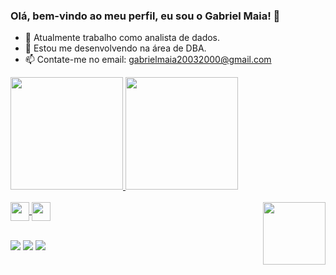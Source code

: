 ### Olá, bem-vindo ao meu perfil, eu sou o Gabriel Maia! 👋

- 🔭 Atualmente trabalho como analista de dados.
- 🌱 Estou me desenvolvendo na área de DBA.
- 📫 Contate-me no email: gabrielmaia20032000@gmail.com

<div>
  <a href="https://beacons.ai/DeveloperMaia">
  <img height="180em"src="https://github-readme-stats.vercel.app/api?username=DeveloperMaia&show_icons=true&theme=dark&include_all_commits=true&count_private=true"/>
  <img height="180em" src="https://github-readme-stats.vercel.app/api/top-langs/?username=DeveloperMaia&layout=compact&langs_count=16&theme=dark"/>
</div>
  
  <div style="display: inline_block"><br>
  
  <img align="center" height="30" width="30" src="https://cdn.icon-icons.com/icons2/2107/PNG/512/file_type_vscode_icon_130084.png" />
  <img align="center" height="30" width="30" src="https://blog.sqlauthority.com/wp-content/uploads/2016/03/configuration.png" />  

 <img align="right" height="100" src="https://i.ibb.co/whpVjQB/5e9.gif" />
 </div>
  
<br>
 
  
  <div>
  
  <a href="https://www.instagram.com/o.m.a.i.a/" target="_blank"><img src="https://img.shields.io/badge/-Instagram-%23E4405F?style=for-the-badge&logo=instagram&logoColor=white" target="_blank"></a>
  <a href = "mailto:gabrielmaia20032000@gmail.com"><img src="https://img.shields.io/badge/Gmail-D14836?style=for-the-badge&logo=gmail&logoColor=white" target="_blank"></a>
  <a href="https://www.linkedin.com/in/gabriel-maia-medeiros-3b7147172/"  target="_blank"><img src="https://img.shields.io/badge/-LinkedIn-%230077B5?style=for-the-badge&logo=linkedin&logoColor=white" target="_blank"></a>   
    
